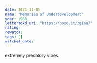 ```yaml
---
date: 2021-11-05
name: "Memories of Underdevelopment"
year: 1968
letterboxd_uri: "https://boxd.it/2giau7"
rating: 
rewatch: 
tags: []
watched_date: 
---
```


extremely predatory vibes.
